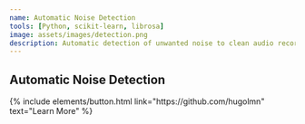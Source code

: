 ```yaml
---
name: Automatic Noise Detection
tools: [Python, scikit-learn, librosa]
image: assets/images/detection.png
description: Automatic detection of unwanted noise to clean audio recordings.
---
```


## Automatic Noise Detection

<p class="text-center">
{% include elements/button.html link="https://github.com/hugolmn" text="Learn More" %}
</p>
